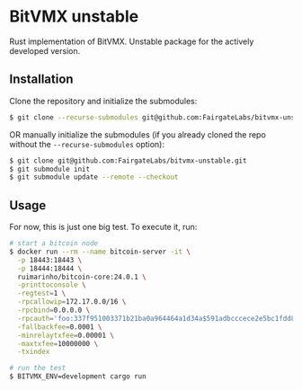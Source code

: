 # BitVMX unstable
Rust implementation of BitVMX. Unstable package for the actively developed version.

## Installation
Clone the repository and initialize the submodules:
```bash
$ git clone --recurse-submodules git@github.com:FairgateLabs/bitvmx-unstable.git
```

OR manually initialize the submodules (if you already cloned the repo without the `--recurse-submodules` option):
 
```bash
$ git clone git@github.com:FairgateLabs/bitvmx-unstable.git
$ git submodule init
$ git submodule update --remote --checkout
```

## Usage
For now, this is just one big test. To execute it, run:

```bash
# start a bitcoin node
$ docker run --rm --name bitcoin-server -it \
  -p 18443:18443 \
  -p 18444:18444 \
  ruimarinho/bitcoin-core:24.0.1 \
  -printtoconsole \
  -regtest=1 \
  -rpcallowip=172.17.0.0/16 \
  -rpcbind=0.0.0.0 \
  -rpcauth='foo:337f951003371b21ba0a964464a1d34a$591adbcccece2e5bc1fdd8426c3aa9441a8a6c5cf0fa9a3ed6f7f53029e76130' \
  -fallbackfee=0.0001 \
  -minrelaytxfee=0.00001 \
  -maxtxfee=10000000 \
  -txindex

# run the test
$ BITVMX_ENV=development cargo run
```
